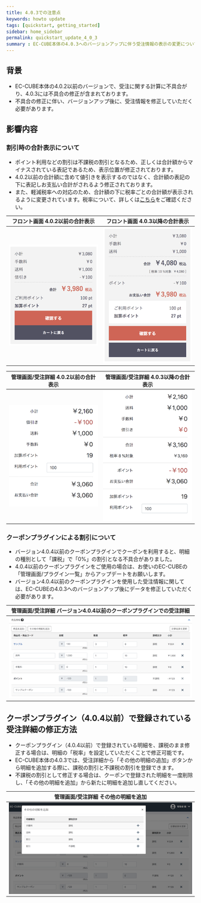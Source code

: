 ```yaml
---
title: 4.0.3での注意点
keywords: howto update 
tags: [quickstart, getting_started]
sidebar: home_sidebar
permalink: quickstart_update_4_0_3
summary : EC-CUBE本体の4.0.3へのバージョンアップに伴う受注情報の表示の変更について記載します。
---
```



## 背景
- EC-CUBE本体の4.0.2以前のバージョンで、受注に関する計算に不具合がり、4.0.3には不具合の修正が含まれております。
- 不具合の修正に伴い、バージョンアップ後に、受注情報を修正していただく必要があります。

## 影響内容

### 割引時の合計表示について

- ポイント利用などの割引は不課税の割引となるため、正しくは合計額からマイナスされている表記であるため、表示位置が修正されております。
- 4.0.2以前の合計額に含めて値引きを表示するのではなく、合計額の表記の下に表記しお支払い合計がされるよう修正されております。
- また、軽減税率への対応のため、合計額の下に税率ごとの合計額が表示されるように変更されています。税率について、詳しくは[こちら](/spec_tax)をご確認ください。

|フロント画面 4.0.2以前の合計表示|フロント画面 4.0.3以降の合計表示|
|---|---|
|![4.0.2以前の合計表示](/images/price_notation_4_0_2.png)|![4.0.3以降の合計表示](/images/price_notation_4_0_3.png)|

|管理画面/受注詳細 4.0.2以前の合計表示|管理画面/受注詳細 4.0.3以降の合計表示|
|---|---|
|![管理画面/受注詳細 4.0.2以前の合計表示](/images/admin_price_notation_4_0_2.png)|![管理画面/受注詳細 4.0.3以降の合計表示](/images/admin_price_notation_4_0_3.png)|

### クーポンプラグインによる割引について

- バージョン4.0.4以前のクーポンプラグインでクーポンを利用すると、明細の種別として「課税」で「0%」の割引となる不具合がありました。
- 4.0.4以前のクーポンプラグインをご使用の場合は、お使いのEC-CUBEの「管理画面/プラグイン一覧」からアップデートをお願いします。
- バージョン4.0.4以前のクーポンプラグインを使用した受注情報に関しては、EC-CUBEの4.0.3へのバージョンアップ後にデータを修正していただく必要があります。

|管理画面/受注詳細 バージョン4.0.4以前のクーポンプラグインでの受注詳細|
|---|
|![管理画面/受注詳細 4.0.4以前のクーポンプラグインでの受注詳細](/images/coupon_order_detail.png)|



## クーポンプラグイン（4.0.4以前）で登録されている受注詳細の修正方法

- クーポンプラグイン（4.0.4以前）で登録されている明細を、課税のまま修正する場合は、明細の「税率」を設定していただくことで修正可能です。
- EC-CUBE本体の4.0.3では、受注詳細から「その他の明細の追加」ボタンから明細を追加する際に、課税の割引と不課税の割引を登録できます。
- 不課税の割引として修正する場合は、クーポンで登録された明細を一度削除し、「その他の明細を追加」から新たに明細を追加し直してください。

|管理画面/受注詳細 その他の明細を追加|
|---|
|![管理画面/受注詳細 受注明細の追加](/images/coupon_order_detail_item.png)|
